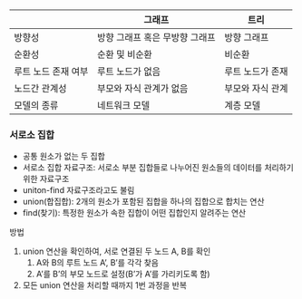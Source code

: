 # 

|  | 그래프 | 트리 |
| --- | --- | --- |
| 방향성 | 방향 그래프 혹은 무방향 그래프 | 방향 그래프 |
| 순환성 | 순환 및 비순환 | 비순환 |
| 루트 노드 존재 여부 | 루트 노드가 없음 | 루트 노드가 존재 |
| 노드간 관계성 | 부모와 자식 관계가 없음 | 부모와 자식 관계 |
| 모델의 종류 | 네트워크 모델 | 계층 모델 |

### 서로소 집합

- 공통 원소가 없는 두 집합
- 서로소 집합 자료구조: 서로소 부분 집합들로 나누어진 원소들의 데이터를 처리하기 위한 자료구조
- uniton-find 자료구조라고도 불림
- union(합집합): 2개의 원소가 포함된 집합을 하나의 집합으로 합치는 연산
- find(찾기): 특정한 원소가 속한 집합이 어떤 집합인지 알려주는 연산

 

방법

1. union 연산을 확인하여, 서로 연결된 두 노드 A, B를 확인
    1. A와 B의 루트 노드 A’, B’를 각각 찾음
    2. A’를 B’의 부모 노드로 설정(B’가 A’를 가리키도록 함)
2. 모든 union 연산을 처리할 때까지 1번 과정을 반복
